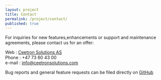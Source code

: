 ```yaml
---
layout: project
title: Contact
permalink: /project/contact/
published: true
---
```


For inquiries for new features,enhancements or support and maintenance agreements, please contact us for an offer:

Web : [Ceetron Solutions AS](http://www.ceetronsolutions.com) <br>
Phone : +47 73 60 43 00 <br>
e-mail : info@ceetronsolutions.com

Bug reports and general feature requests can be filed directly on [GitHub](https://github.com/OPM/ResInsight/issues?state=open)
